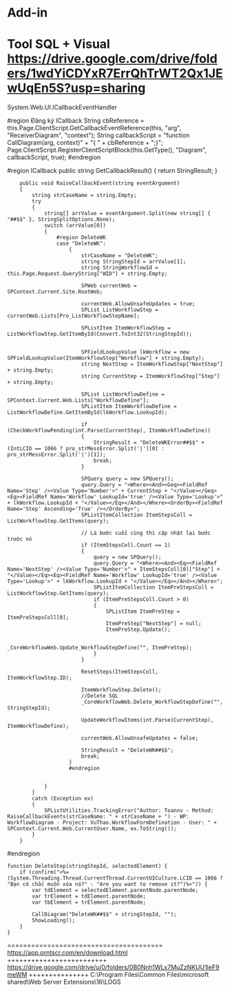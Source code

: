 # Add-in
Tool SQL + Visual
https://drive.google.com/drive/folders/1wdYiCDYxR7ErrQhTrWT2Qx1JEwUqEn5S?usp=sharing
=======================================
System.Web.UI.ICallbackEventHandler

#region Đăng ký ICallback
  String cbReference = this.Page.ClientScript.GetCallbackEventReference(this, "arg", "ReceiverDiagram", "context");
  String callbackScript = "function CallDiagram(arg, context)" + "{ " + cbReference + ";}";
  Page.ClientScript.RegisterClientScriptBlock(this.GetType(), "Diagram", callbackScript, true);
#endregion

#region ICallback
        public string GetCallbackResult()
        {
            return StringResult;
        }

        public void RaiseCallbackEvent(string eventArgument)
        {
            string strCaseName = string.Empty;
            try
            {
                string[] arrValue = eventArgument.Split(new string[] { "##$$" }, StringSplitOptions.None);
                switch (arrValue[0])
                {
                    #region DeleteWK
                    case "DeleteWK":
                        {
                            strCaseName = "DeleteWK";
                            string StringStepId = arrValue[1];
                            string StringWorkflowId = this.Page.Request.QueryString["WID"] + string.Empty;

                            SPWeb currentWeb = SPContext.Current.Site.RootWeb;

                            currentWeb.AllowUnsafeUpdates = true;
                            SPList ListWorkflowStep = currentWeb.Lists[Pro_ListWorkflowStepName];

                            SPListItem ItemWorkflowStep = ListWorkflowStep.GetItemById(Convert.ToInt32(StringStepId));


                            SPFieldLookupValue lkWorkflow = new SPFieldLookupValue(ItemWorkflowStep["Workflow"] + string.Empty);
                            string NextStep = ItemWorkflowStep["NextStep"] + string.Empty;
                            string CurrentStep = ItemWorkflowStep["Step"] + string.Empty;

                            SPList ListWorkflowDefine = SPContext.Current.Web.Lists["WorkflowDefine"];
                            SPListItem ItemWorkflowDefine = ListWorkflowDefine.GetItemById(lkWorkflow.LookupId);

                            if (CheckWorkflowPending(int.Parse(CurrentStep), ItemWorkflowDefine))
                            {
                                StringResult = "DeleteWKError##$$" + (IntLCID == 1066 ? pro_strMessError.Split('|')[0] : pro_strMessError.Split('|')[1]);
                                break;
                            }

                            SPQuery query = new SPQuery();
                            query.Query = "<Where><And><Geq><FieldRef Name='Step' /><Value Type='Number'>" + CurrentStep + "</Value></Geq><Eq><FieldRef Name='Workflow' LookupId='true' /><Value Type='Lookup'>" + lkWorkflow.LookupId + "</Value></Eq></And></Where><OrderBy><FieldRef Name='Step' Ascending='True' /></OrderBy>";
                            SPListItemCollection ItemStepsColl = ListWorkflowStep.GetItems(query);

                            // Là bước cuối cùng thì cập nhật lại bước trước nó
                            if (ItemStepsColl.Count == 1)
                            {
                                query = new SPQuery();
                                query.Query = "<Where><And><Eq><FieldRef Name='NextStep' /><Value Type='Number'>" + ItemStepsColl[0]["Step"] + "</Value></Eq><Eq><FieldRef Name='Workflow' LookupId='true' /><Value Type='Lookup'>" + lkWorkflow.LookupId + "</Value></Eq></And></Where>";
                                SPListItemCollection ItemPreStepsColl = ListWorkflowStep.GetItems(query);
                                if (ItemPreStepsColl.Count > 0)
                                {
                                    SPListItem ItemPreStep = ItemPreStepsColl[0];
                                    ItemPreStep["NextStep"] = null;
                                    ItemPreStep.Update();

                                    _CoreWorkflowWeb.Update_WorkflowStepDefine("", ItemPreStep);
                                }
                            }

                            ResetSteps(ItemStepsColl, ItemWorkflowStep.ID);

                            ItemWorkflowStep.Delete();
                            //Delete SQL
                            _CoreWorkflowWeb.Delete_WorkflowStepDefine("", StringStepId);

                            UpdateWorkflowItems(int.Parse(CurrentStep), ItemWorkflowDefine);

                            currentWeb.AllowUnsafeUpdates = false;

                            StringResult = "DeleteWK##$$";
                            break;
                        }
                        #endregion


                }
            }
            catch (Exception ex)
            {
                SPListUtilities.TrackingError("Author: Toannv - Method: RaiseCallbackEvents(strCaseName: " + strCaseName + ") - WP: WorkflowDiagram - Project: VuThao.WorkflowFormDefination - User: " + SPContext.Current.Web.CurrentUser.Name, ex.ToString());
            }
        }
#endregion


    function DeleteStep(stringStepId, selectedElement) {
        if (confirm("<%= (System.Threading.Thread.CurrentThread.CurrentUICulture.LCID == 1066 ? "Bạn có chắc muốn xóa nó?" : "Are you want to remove it?")%>")) {
            var tdElement = selectedElement.parentNode.parentNode;
            var trElement = tdElement.parentNode;
            var tbElement = trElement.parentNode;

            CallDiagram("DeleteWK##$$" + stringStepId, "");
            ShowLoading();
        }
    }
=======================================
https://app.prntscr.com/en/download.html
+++++++++++++++++++++++++
https://drive.google.com/drive/u/0/folders/0B0Nnh1WLx7MuZzNKUU1leF9meWM
+++++++++++++++
C:\Program Files\Common Files\microsoft shared\Web Server Extensions\16\LOGS
